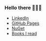 ### Hello there 👨🏻‍💻
- [LinkedIn](https://www.linkedin.com/in/stefanoanelli/)
- [GitHub Pages](https://sanelli.github.io)
- [NuGet](https://www.nuget.org/profiles/sanelli)
- [Books I read](https://github.com/sanelli/reading-list/blob/main/README.md)
